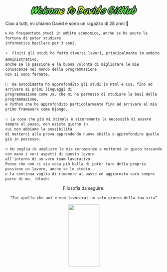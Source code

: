 <div align="center">

![Welcome](logo.gif)

</div>

<p>
    Ciao a tutti, mi chiamo David e sono un ragazzo di 28 anni 👋 

    🌀 Ho frequentato studi in ambito economico, anche se ho avuto la fortuna di poter studiare 
    informatica basilare per 3 anni. 

    ⭐  Finiti gli studi ho fatto diversi lavori, principalmente in ambito amministrativo, 
    anche se la passione e la buona volontà di migliorare le mie conoscenze nel mondo della programmazione 
    non si sono fermate. 

    💪  Da autodidatta ho approfondito gli studi in Html e Css, fino ad arrivare ai primi linguaggi di 
    programmazione come Js, che mi ha permesso di studiare le basi della programmazione, 
    e Python che ho approfondito particolarmente fino ad arrivare al mio primo framework come Django. 

    💥 La cosa che più mi stimola è sicuramente la necessità di essere sempre al passo, non esiste giorno in 
    cui non abbiamo la possibilità
    di metterci alla prova apprendendo nuove skills o approfondire quelle già in possesso.

    🔥 Ho voglia di ampliare le mie conoscenze e mettermi in gioco toccando con mano i veri aspetti di questo lavoro 
    all'interno di un vero team lavorativo. 
    Penso che non ci sia cosa più bella di poter fare della propria passione un lavoro, anche se lo studio 
    e la continua voglia di rimanere al passo ed aggiornato sarà sempre parte di me. :blush:
</p>
<div align="center">
    Filosofia da seguire:

    “Fai quello che ami e non lavorerai un solo giorno della tua vita”
</div>
<div align="center">
    <img src="https://i.pinimg.com/originals/76/da/56/76da56c64e2ef8ac0f4372be663c76cd.gif" height="200px" width="100px">
</div>
